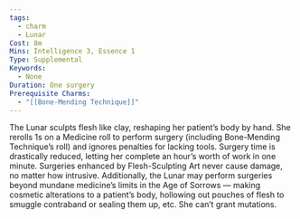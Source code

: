 ```yaml
---
tags:
  - charm
  - Lunar
Cost: 8m
Mins: Intelligence 3, Essence 1
Type: Supplemental
Keywords:
  - None
Duration: One surgery
Prerequisite Charms:
  - "[[Bone-Mending Technique]]"
---
```

The Lunar sculpts flesh like clay, reshaping her patient’s body by hand. She rerolls 1s on a Medicine roll to perform surgery (including Bone-Mending Technique’s roll) and ignores penalties for lacking tools. Surgery time is drastically reduced, letting her complete an hour’s worth of work in one minute. Surgeries enhanced by Flesh-Sculpting Art never cause damage, no matter how intrusive. Additionally, the Lunar may perform surgeries beyond mundane medicine’s limits in the Age of Sorrows — making cosmetic alterations to a patient’s body, hollowing out pouches of flesh to smuggle contraband or sealing them up, etc. She can’t grant mutations.